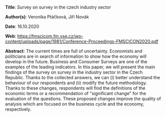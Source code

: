 **Title**: Survey on survey in the czech industry sector

**Author(s)**: Veronika Ptáčková, Jiří Novák

**Date**: 16.10.2020

**Web**: https://fmscicom.fm.vse.cz/wp-content/uploads/page/1981/Conference-Proceedings-FMSCICON2020.pdf

**Abstract**: The current times are full of uncertainty. Economists and politicians are in search of information to show how the economy will develop in the future. Business and Consumer Surveys are one of the examples of the leading indicators. In this paper, we will present the main findings of the survey on survey in the industry sector in the Czech Republic. Thanks to the collected answers, we can (i) better understand the behaviour of our respondents and (ii) modify the future methodology. Thanks to these changes, respondents will find the definitions of the economic terms or a recommendation of "significant change" for the evaluation of the questions. These proposed changes improve the quality of analysis which are focused on the business cycle and the economy, respectively.
